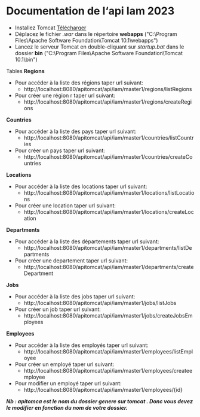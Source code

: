 # Documentation de l‘api Iam 2023

* Installez Tomcat  [Télécharger](https://dlcdn.apache.org/tomcat/tomcat-10/v10.1.10/bin/apache-tomcat-10.1.10.exe "Télécharger")
* Déplacez le fichier *.war* dans le répertoire **webapps** ("C:\Program Files\Apache Software Foundation\Tomcat 10.1\webapps")
* Lancez le serveur Tomcat en double-cliquant sur *startup.bat* dans le dossier **bin** ("C:\Program Files\Apache Software Foundation\Tomcat 10.1\bin")

Tables
**Regions**
* Pour accéder à la liste des régions taper url suivant:
    * http://localhost:8080/apitomcat/api/iam/master1/regions/listRegions  
* Pour créer une région r taper url suivant:
    * http://localhost:8080/apitomcat/api/iam/master1/regions/createRegions
      
**Countries**
* Pour accéder à la liste des pays taper url suivant:
    * http://localhost:8080/apitomcat/api/iam/master1/countries/listCountries
* Pour créer un pays taper url suivant:
    * http://localhost:8080/apitomcat/api/iam/master1/countries/createCountries

**Locations**
* Pour accéder à la liste des locations taper url suivant:
    * http://localhost:8080/apitomcat/api/iam/master1/locations/listLocations
* Pour créer une location taper url suivant:
    * http://localhost:8080/apitomcat/api/iam/master1/locations/createLocation

**Departments**
* Pour accéder à la liste des départements taper url suivant:
    * http://localhost:8080/apitomcat/api/iam/master1/departments/listDepartments
* Pour créer une departement taper url suivant:
    * http://localhost:8080/apitomcat/api/iam/master1/departments/createDepartment
      
**Jobs**
* Pour accéder à la liste des jobs taper url suivant:
    * http://localhost:8080/apitomcat/api/iam/master1/jobs/listJobs
* Pour créer un job taper url suivant:
    * http://localhost:8080/apitomcat/api/iam/master1/jobs/createJobsEmployees

**Employees**
* Pour accéder à la liste des employés taper url suivant:
    * http://localhost:8080/apitomcat/api/iam/master1/employees/listEmployee
* Pour créer un employé taper url suivant:
    * http://localhost:8080/apitomcat/api/iam/master1/employees/createemployee
* Pour modifier un employé taper url suivant:
    * http://localhost:8080/apitomcat/api/iam/master1/employees/{id}

***Nb : apitomca est le nom du dossier  genere sur tomcat . Donc vous devez le modifier en fonction du nom de votre dossier.***
